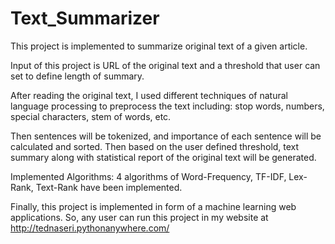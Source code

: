 # Text_Summarizer
This project is implemented to summarize original text of a given article. 

Input of this project is URL of the original text and a threshold that user can set to define length of summary.

After reading the original text, I used different techniques of natural language processing to preprocess the text including:
stop words, numbers, special characters, stem of words, etc.

Then sentences will be tokenized, and importance of each sentence will be calculated and sorted. Then based on the user defined threshold, text summary along with statistical report of the original text will be generated.

Implemented Algorithms: 4 algorithms of Word-Frequency, TF-IDF, Lex-Rank, Text-Rank have been implemented.

Finally, this project is implemented in form of a machine learning web applications. So, any user can run this project in my website at http://tednaseri.pythonanywhere.com/
